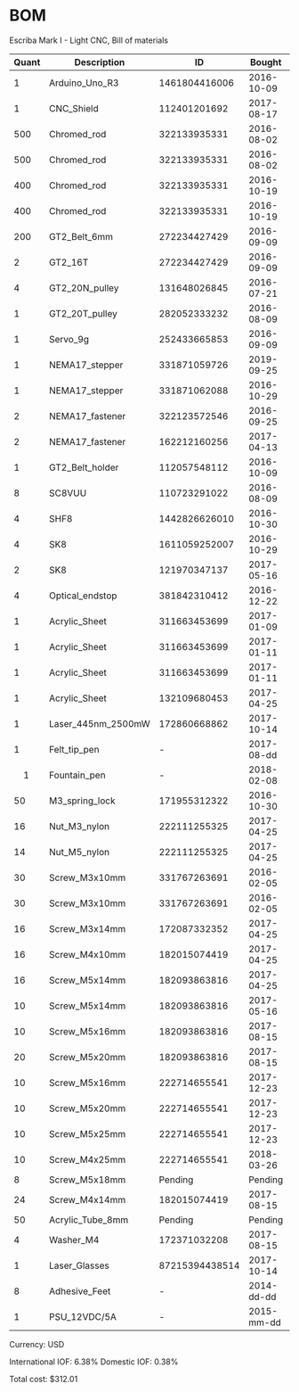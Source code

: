 # BOM
Escriba Mark I - Light CNC, Bill of materials

| Quant | Description          | ID             | Bought     | Delivered  | Unit | Charge | Taxes |   Cost |
|-------|----------------------|----------------|------------|------------|------|--------|-------|--------|
|     1 | Arduino_Uno_R3       |  1461804416006 | 2016-10-09 | 2016-11-29 | each |   7.82 |  0.49 |   8.31 |
|     1 | CNC_Shield           |   112401201692 | 2017-08-17 | 2018-01-23 | each |   7.40 |  0.46 |   7.86 |
|   500 | Chromed_rod          |   322133935331 | 2016-08-02 | 2016-10-10 | mm   |  11.56 |  0.73 |  12.29 |
|   500 | Chromed_rod          |   322133935331 | 2016-08-02 | 2016-10-10 | mm   |   0.00 |  0.00 |   0.00 |
|   400 | Chromed_rod          |   322133935331 | 2016-10-19 | 2016-11-17 | mm   |  11.58 |  0.73 |  12.31 |
|   400 | Chromed_rod          |   322133935331 | 2016-10-19 | 2016-11-17 | mm   |   0.00 |  0.00 |   0.00 |
|   200 | GT2_Belt_6mm         |   272234427429 | 2016-09-09 | 2016-10-25 | cm   |   7.68 |  0.48 |   8.16 |
|     2 | GT2_16T              |   272234427429 | 2016-09-09 | 2016-10-25 | each |   0.00 |  0.00 |   0.00 |
|     4 | GT2_20N_pulley       |   131648026845 | 2016-07-21 | 2016-09-dd | each |  10.98 |  0.69 |  11.67 |
|     1 | GT2_20T_pulley       |   282052333232 | 2016-08-09 | 2016-09-1d | each |   2.35 |  0.14 |   2.49 |
|     1 | Servo_9g             |   252433665853 | 2016-09-09 | 2016-10-04 | each |   3.56 |  0.22 |   3.78 |
|     1 | NEMA17_stepper       |   331871059726 | 2019-09-25 | 2016-10-28 | each |  10.38 |  0.66 |  11.04 |
|     1 | NEMA17_stepper       |   331871062088 | 2016-10-29 | 2017-mm-dd | each |  10.38 |  0.66 |  11.04 |
|     2 | NEMA17_fastener      |   322123572546 | 2016-09-25 | 2016-11-17 | each |   7.87 |  0.50 |   8.37 |
|     2 | NEMA17_fastener      |   162212160256 | 2017-04-13 | 2016-11-17 | each |  12.50 |  0.79 |  13.29 |
|     1 | GT2_Belt_holder      |   112057548112 | 2016-10-09 | 2017-01-12 | each |   2.71 |  0.17 |   2.88 |
|     8 | SC8VUU               |   110723291022 | 2016-08-09 | 2016-09-20 | each |  18.04 |  1.15 |  19.19 |
|     4 | SHF8                 |  1442826626010 | 2016-10-30 | 2017-01-03 | each |   7.78 |  0.49 |   8.27 |
|     4 | SK8                  |  1611059252007 | 2016-10-29 | 2017-01-05 | each |   4.74 |  0.30 |   5.04 |
|     2 | SK8                  |   121970347137 | 2017-05-16 | 2017-mm-dd | each |   2.85 |  0.18 |   3.03 |
|     4 | Optical_endstop      |   381842310412 | 2016-12-22 | 2017-05-18 | each |   3.21 |  0.20 |   3.41 |
|     1 | Acrylic_Sheet        |   311663453699 | 2017-01-09 | 2017-03-27 | each |   5.89 |  0.37 |   6.26 |
|     1 | Acrylic_Sheet        |   311663453699 | 2017-01-11 | 2017-07-12 | each |   5.89 |  0.37 |   6.26 |
|     1 | Acrylic_Sheet        |   311663453699 | 2017-01-11 | 2017-07-12 | each |   5.89 |  0.37 |   6.26 |
|     1 | Acrylic_Sheet        |   132109680453 | 2017-04-25 | 2017-05-18 | each |   5.89 |  0.37 |   6.26 |
|     1 | Laser_445nm_2500mW   |   172860668862 | 2017-10-14 | 2017-11-27 | each |  78.22 |  4.99 |  83.21 |
|     1 | Felt_tip_pen         | -              | 2017-08-dd | 2017-08-dd | each |   0.00 |  1.00 |   1.00 |
|     1 | Fountain_pen         | -              | 2018-02-08 | 2018-02-08 | each |   6.08 |  0.00 |   6.08 |
|    50 | M3_spring_lock       |   171955312322 | 2016-10-30 | 2017-03-21 | each |   1.44 |  0.09 |   1.53 |
|    16 | Nut_M3_nylon         |   222111255325 | 2017-04-25 | 2017-07-dd | each |   1.72 |  0.10 |   1.82 |
|    14 | Nut_M5_nylon         |   222111255325 | 2017-04-25 | 2017-07-dd | each |   1.40 |  0.08 |   1.48 |
|    30 | Screw_M3x10mm        |   331767263691 | 2016-02-05 | 2016-xx-xx | each |   0.99 |  0.06 |   1.05 |
|    30 | Screw_M3x10mm        |   331767263691 | 2016-02-05 | 2016-xx-xx | each |   0.99 |  0.06 |   1.05 |
|    16 | Screw_M3x14mm        |   172087332352 | 2017-04-25 | 2017-05-dd | each |   1.82 |  0.11 |   1.93 |
|    16 | Screw_M4x10mm        |   182015074419 | 2017-04-25 | 2017-05-dd | each |   2.04 |  0.13 |   2.17 |
|    16 | Screw_M5x14mm        |   182093863816 | 2017-04-25 | 2017-05-dd | each |   2.18 |  0.13 |   2.31 |
|    10 | Screw_M5x14mm        |   182093863816 | 2017-05-16 | 2017-07-dd | each |   2.17 |  0.13 |   2.30 |
|    10 | Screw_M5x16mm        |   182093863816 | 2017-08-15 | 2018-03-26 | each |   2.36 |  0.15 |   2.51 |
|    20 | Screw_M5x20mm        |   182093863816 | 2017-08-15 | 2018-03-26 | each |   2.62 |  0.09 |   0.09 |
|    10 | Screw_M5x16mm        |   222714655541 | 2017-12-23 | Pending    | each |   1.77 |  0.11 |   1.88 |
|    10 | Screw_M5x20mm        |   222714655541 | 2017-12-23 | Pending    | each |   2.05 |  0.13 |   2.18 |
|    10 | Screw_M5x25mm        |   222714655541 | 2017-12-23 | Pending    | each |   2.05 |  0.13 |   2.18 |
|    10 | Screw_M4x25mm        |   222714655541 | 2018-03-26 | Pending    | each |   1.79 |  0.10 |   1.89 |
|     8 | Screw_M5x18mm        | Pending        | Pending    | Pending    | each |   0.00 |  0.00 |   0.00 |
|    24 | Screw_M4x14mm        |   182015074419 | 2017-08-15 | 2018-03-26 | each |   3.79 |  0.24 |   4.03 |
|    50 | Acrylic_Tube_8mm     | Pending        | Pending    | Pending    | cm   |   0.00 |  0.00 |   0.00 |
|     4 | Washer_M4            |   172371032208 | 2017-08-15 | 2018-03-26 | each |   0.09 |  0.01 |   0.10 |
|     1 | Laser_Glasses        | 87215394438514 | 2017-10-14 | 2018-03-08 | each |  19.84 |  0,07 |  19.91 |
|     8 | Adhesive_Feet        | -              | 2014-dd-dd | 2014-dd-dd | each |   0.00 |  0.00 |   0.00 |
|     1 | PSU_12VDC/5A         | -              | 2015-mm-dd | 2015-mm-dd | each |   0.00 |  0.00 |   0.00 |

Currency: USD

International IOF: 6.38%
Domestic IOF: 0.38%

Total cost: $312.01

